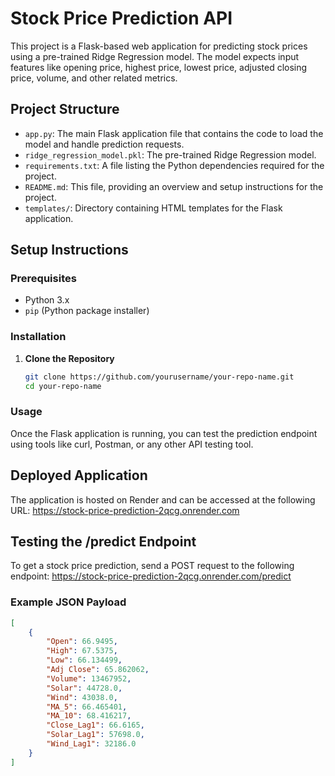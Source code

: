 # Stock Price Prediction API

This project is a Flask-based web application for predicting stock prices using a pre-trained Ridge Regression model. The model expects input features like opening price, highest price, lowest price, adjusted closing price, volume, and other related metrics.

## Project Structure


- `app.py`: The main Flask application file that contains the code to load the model and handle prediction requests.
- `ridge_regression_model.pkl`: The pre-trained Ridge Regression model.
- `requirements.txt`: A file listing the Python dependencies required for the project.
- `README.md`: This file, providing an overview and setup instructions for the project.
- `templates/`: Directory containing HTML templates for the Flask application.

## Setup Instructions

### Prerequisites

- Python 3.x
- `pip` (Python package installer)

### Installation

1. **Clone the Repository**

   ```bash
   git clone https://github.com/yourusername/your-repo-name.git
   cd your-repo-name

### Usage

Once the Flask application is running, you can test the prediction endpoint using tools like curl, Postman, or any other API testing tool.

## Deployed Application

The application is hosted on Render and can be accessed at the following URL:
https://stock-price-prediction-2qcg.onrender.com

## Testing the /predict Endpoint

To get a stock price prediction, send a POST request to the following endpoint:
https://stock-price-prediction-2qcg.onrender.com/predict

### Example JSON Payload

````json
[
    {
        "Open": 66.9495,
        "High": 67.5375,
        "Low": 66.134499,
        "Adj Close": 65.862062,
        "Volume": 13467952,
        "Solar": 44728.0,
        "Wind": 43038.0,
        "MA_5": 66.465401,
        "MA_10": 68.416217,
        "Close_Lag1": 66.6165,
        "Solar_Lag1": 57698.0,
        "Wind_Lag1": 32186.0
    }
]

